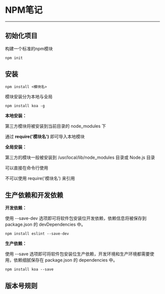 # NPM笔记

------------------------------------------

## 初始化项目

构建一个标准的npm模块

```shell
npm init
```

## 安装

```shell
npm install <模块名>
```

模块安装分为本地与全局

```shell
npm install koa -g
```

**本地安装：**

第三方模块将被安装到当前目录的 node_modules 下

通过 **require('模块名')** 即可导入本地模块

**全局安装：**

第三方的模块一般被安装到 /usr/local/lib/node_modules 目录或 Node.js 目录

可以直接在命令行使用

不可以使用 require('模块名') 来引用

## 生产依赖和开发依赖

**开发依赖：**

使用 --save-dev 选项即可将软件包安装位开发依赖，依赖信息将被保存到 package.json 的 devDependencies 中。

```shell
npm install eslint --save-dev
```

**生产依赖：**

使用 --save 选项即可将软件包安装位生产依赖，开发环境和生产环境都需要使用，依赖细腻保存在 package.json 的 dependencies 中。

```shell
npm install koa --save
```

## 版本号规则

